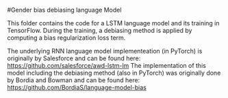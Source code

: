 #Gender bias debiasing language Model

This folder contains the code for a LSTM language model and its training in TensorFlow. During the training, a debiasing method is applied by computing a bias regularization loss term.

The underlying RNN language model implementeation (in PyTorch) is originally by Salesforce and can be found here: https://github.com/salesforce/awd-lstm-lm
The implementation of this model including the debiasing method (also in PyTorch) was originally done by Bordia and Bowman and can be found here: https://github.com/BordiaS/language-model-bias
